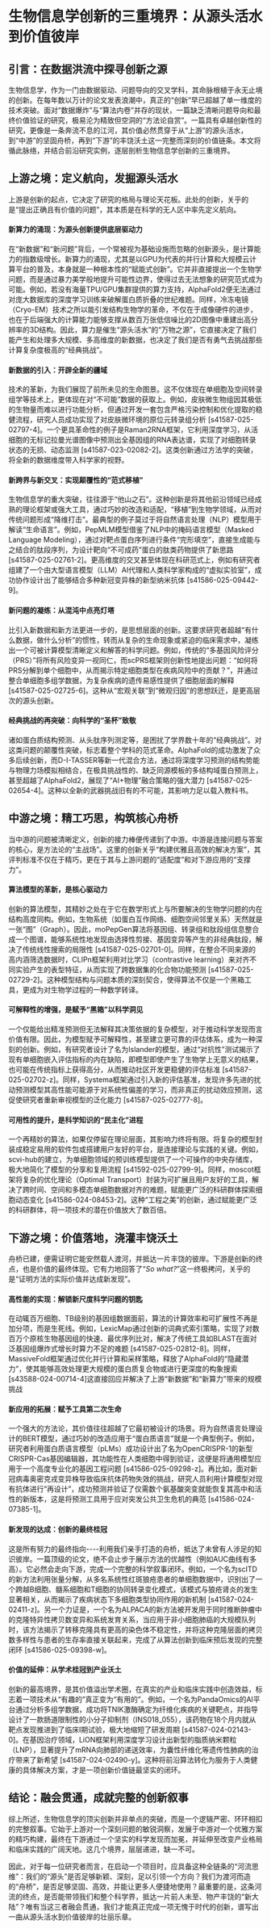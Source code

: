 # 生物信息学创新的三重境界：从源头活水到价值彼岸

## 引言：在数据洪流中探寻创新之源

生物信息学，作为一门由数据驱动、问题导向的交叉学科，其命脉根植于永无止境的创新。在每年数以万计的论文发表浪潮中，真正的“创新”早已超越了单一维度的技术突破。面对“数据爆炸”与“算法内卷”并存的现状，一篇缺乏清晰问题导向和最终价值验证的研究，极易沦为精致但空洞的“方法论自赏”。一篇具有卓越创新性的研究，更像是一条奔流不息的江河，其价值必然贯穿于从“上游”的源头活水，到“中游”的坚固舟桥，再到“下游”的丰饶沃土这一完整而深刻的价值链条。本文将循此脉络，并结合前沿研究实例，逐层剖析生物信息学创新的三重境界。


## 上游之境：定义航向，发掘源头活水

上游是创新的起点，它决定了研究的格局与理论天花板。此处的创新，关乎的是“提出正确且有价值的问题”，其本质是在科学的无人区中率先定义航向。

#### 新算力的涌现：为源头创新提供底层驱动力

在“新数据”和“新问题”背后，一个常被视为基础设施而忽略的创新源头，是计算能力的指数级增长。新算力的涌现，尤其是以GPU为代表的并行计算和大规模云计算平台的普及，本身就是一种根本性的“赋能式创新”。它并非直接提出一个生物学问题，而是通过暴力美学般地提升可能性边界，使得过去无法想象的研究范式成为可能。例如，若没有海量TPU/GPU集群提供的算力支持，AlphaFold2便无法通过对庞大数据库的深度学习训练来破解蛋白质折叠的世纪难题。同样，冷冻电镜（Cryo-EM）技术之所以能引发结构生物学的革命，不仅在于成像硬件的进步，也在于后端强大的计算能力能够支撑从数百万张低信噪比的2D图像中重建出高分辨率的3D结构。因此，算力是催生“源头活水”的“万物之源”，它直接决定了我们能产生和处理多大规模、多高维度的新数据，也决定了我们是否有勇气去挑战那些计算复杂度极高的“经典挑战”。

#### 新数据的引入：开辟全新的疆域

技术的革新，为我们展现了前所未见的生命图景。这不仅体现在单细胞及空间转录组学等技术上，更体现在对“不可能”数据的获取上。例如，皮肤微生物组因其极低的生物量而难以进行功能分析，但通过开发一套包含严格污染控制和优化提取的稳健流程，研究人员成功实现了对皮肤微环境的原位元转录组分析 [s41587-025-02797-4]。一个更具革命性的例子是Raman2RNA框架，它利用深度学习，从活细胞的无标记拉曼光谱图像中预测出全基因组的RNA表达谱，实现了对细胞转录状态的无损、动态监测 [s41587-023-02082-2]。这类创新通过方法学的突破，将全新的数据维度带入科学家的视野。

#### 新跨界与新交叉：实现颠覆性的“范式移植”

生物信息学的重大突破，往往源于“他山之石”。这种创新是将其他前沿领域已经成熟的理论框架或强大工具，通过巧妙的改造和适配，“移植”到生物学领域，从而对传统问题形成“降维打击”。最典型的例子莫过于将自然语言处理（NLP）模型用于解读“生命语言”。例如，PepMLM模型借鉴了NLP中的掩码语言模型（Masked Language Modeling），通过对靶点蛋白序列进行条件“完形填空”，直接生成能与之结合的肽段序列，为设计靶向“不可成药”蛋白的肽类药物提供了新思路 [s41587-025-02761-2]。更高维度的交叉甚至体现在科研范式上，例如有研究者组建了一个由大型语言模型（LLM）AI代理和人类科学家构成的“虚拟实验室”，成功协作设计出了能够结合多种新冠变异株的新型纳米抗体 [s41586-025-09442-9]。

#### 新问题的凝练：从混沌中点亮灯塔

比引入新数据和新方法更进一步的，是思想层面的创新。这要求研究者超越“有什么数据，做什么分析”的惯性，转而从复杂的生命现象或紧迫的临床需求中，凝练出一个可被计算模型清晰定义和解答的科学问题。例如，传统的“多基因风险评分（PRS）”将所有风险变异一视同仁，而scPRS框架则创新性地提出问题：“如何将PRS分解到单个细胞中，从而揭示特定细胞类型在疾病风险中的贡献？”，并通过整合单细胞多组学数据，为复杂疾病的遗传易感性提供了细胞层面的解释 [s41587-025-02725-6]。这种从“宏观关联”到“微观归因”的思想跃迁，是更高层次的源头创新。

#### 经典挑战的再突破：向科学的“圣杯”致敬

诸如蛋白质结构预测、从头肽序列测定等，是困扰了学界数十年的“经典挑战”。对这类问题的颠覆性突破，标志着整个学科的范式革命。AlphaFold的成功激发了众多后续创新，而D-I-TASSER等新一代混合方法，通过将深度学习预测的结构势能与物理力场模拟相结合，在极具挑战性的、缺乏同源模板的多结构域蛋白预测上，甚至超越了AlphaFold2，展现了“AI+物理”融合策略的强大潜力 [s41587-025-02654-4]。这种以全新的武器挑战旧有的不可能，其影响力足以载入教科书。


## 中游之境：精工巧思，构筑核心舟桥

当中游的问题被清晰定义，创新的接力棒便传递到了中游。中游是连接问题与答案的核心，是方法论的“主战场”。这里的创新关乎“构建优雅且高效的解决方案”，其评判标准不仅在于精巧，更在于其与上游问题的“适配度”和对下游应用的“支撑力”。

#### 算法模型的革新，是核心驱动力

创新的算法模型，其精妙之处在于它在数学形式上与所要解决的生物学问题的内在结构高度同构。例如，生物系统（如蛋白互作网络、细胞空间邻里关系）天然就是一张“图”（Graph）。因此，moPepGen算法将基因组、转录组和肽段组信息整合成一个图谱，能够系统性地发现由选择性剪接、基因变异等产生的非经典肽段，解决了传统线性搜索的局限性 [s41587-025-02701-0]。同样，在整合不同来源的高内涵筛选数据时，CLIPn框架利用对比学习（contrastive learning）来对齐不同实验产生的表型特征，从而实现了跨数据集的化合物功能预测 [s41587-025-02729-2]。这种模型结构与问题本质的深刻契合，使得算法不仅是一个黑箱工具，更成为对生物学过程的一种数学转译。

#### 可解释性的增强，是赋予“黑箱”以科学洞见

一个仅能给出精准预测但无法解释其决策依据的复杂模型，对于推动科学发现而言价值有限。因此，为模型赋予可解释性，甚至建立更可靠的评估体系，成为一种深刻的创新。例如，有研究者设计了名为Islander的模型，通过“对抗性”测试揭示了现有单细胞嵌入评估指标的内在缺陷，即模型即使产生了生物学上无意义的结果，也可能在传统指标上获得高分，从而推动社区开发更稳健的评估标准 [s41587-025-02702-z]。同样，Systema框架通过引入新的评估基准，发现许多先进的扰动预测模型其高性能可能源于对系统性偏差的学习，而非真正的扰动效应预测，这促使研究者重新审视模型的泛化能力 [s41587-025-02777-8]。

#### 可用性的提升，是科学知识的“民主化”进程

一个再精妙的算法，如果仅停留在理论层面，其影响力终将有限。将复杂的模型封装成稳定易用的软件包或搭建用户友好的平台，是连接理论与实践的关键。例如，scvi-hub的建立，为单细胞领域的预训练模型提供了一个可操作的中央存储库，极大地简化了模型的分享和复用流程 [s41592-025-02799-9]。同样，moscot框架将复杂的优化理论（Optimal Transport）封装为可扩展且用户友好的工具，解决了跨时间、空间和多模态单细胞数据对齐的难题，赋能更广泛的科研群体探索细胞动态变化 [s41586-024-08453-2]。这种“工程之美”的创新，通过赋能更广泛的科研群体，将一项技术的潜在价值放大了数百倍。


## 下游之境：价值落地，浇灌丰饶沃土

舟桥已建，便需证明它能安然载人渡河，并抵达一片丰饶的彼岸。下游是创新的终点，也是价值的最终体现。它有力地回答了“*So what?*”这一终极拷问，关乎的是“证明方法的实际价值并达成新发现”。

#### 高性能的实现：解锁新尺度科学问题的钥匙

在动辄百万细胞、TB级别的基因组数据面前，算法的计算效率和可扩展性不再是加分项，而是生死线。例如，LexicMap通过创新的词典式索引策略，实现了对数百万个原核生物基因组的快速、最优序列比对，解决了传统工具如BLAST在面对泛基因组爆炸式增长时算力不足的难题 [s41587-025-02812-8]。同样，MassiveFold框架通过优化并行计算和采样策略，释放了AlphaFold的“隐藏潜力”，使其能够高效处理更大规模的蛋白质复合物或进行更深度的构象搜索 [s43588-024-00714-4]这直接回应并解决了上游“新数据”和“新算力”带来的规模挑战

#### 新应用的拓展：赋予工具第二次生命

一个强大的方法论，其价值往往超越了它最初被设计的场景。将为自然语言处理设计的BERT模型，通过巧妙的改造应用于“蛋白质语言”就是一个典型例子。例如，研究者利用蛋白质语言模型（pLMs）成功设计出了名为OpenCRISPR-1的新型CRISPR-Cas基因编辑器，其功能性在人类细胞中得到验证，这便是将通用模型应用于一个高度专业化的基因工程问题 [s41586-025-09298-z]。再比如，面对新冠病毒奥密克戎变异株导致临床抗体药物失效的挑战，研究人员利用计算模型对现有抗体进行“再设计”，成功预测并验证了仅需数个氨基酸突变就能恢复其高中和活性的新版本，这是将预测工具用于应对突发公共卫生危机的典范 [s41586-024-07385-1]。

#### 新发现的达成：创新的最终桂冠

这是所有努力的最终指向----利用我们亲手打造的舟桥，抵达了未曾有人涉足的知识彼岸。一篇顶级的论文，绝不会止步于展示方法的优越性（例如AUC曲线有多高）。它必然会走向下游，完成一个完整的科学叙事闭环。例如，一个名为scITD的新方法利用张量分解，从多名系统性红斑狼疮患者的单细胞数据中，识别出了一个跨越B细胞、髓系细胞和T细胞的协同转录变化模式，该模式与狼疮肾炎的发生显著相关，从而揭示了疾病状态下多细胞类型协同作用的新机制 [s41587-024-02411-z]。另一个力证是，一个名为ALPACA的新方法被开发用于同时推断肿瘤中的克隆特异性拷贝数变异和系统发育关系，当应用于非小细胞肺癌的大规模队列时，该方法揭示了转移克隆具有更高的染色体不稳定性，并将这种克隆层面的拷贝数多样性与患者的生存率直接关联起来，完成了从算法创新到临床预后发现的完整闭环 [s41586-025-09398-w]。

#### 价值的延伸：从学术桂冠到产业沃土

创新的最高境界，是其价值溢出学术圈，在真实的产业和临床实践中创造效益，标志着一项技术从“有趣的”真正变为“有用的”。例如，一个名为PandaOmics的AI平台通过分析多组学数据，成功将TNIK激酶确定为纤维化疾病的关键靶点，并指导设计了一款肠道限制性的小分子抑制剂（INS018_055），该药物在18个月内就从靶点发现推进到了临床I期试验，极大地缩短了研发周期 [s41587-024-02143-0]。在基因治疗领域，LiON框架利用深度学习设计出新型的脂质纳米颗粒（LNP），显著提升了mRNA向肺部的递送效率，为囊性纤维化等遗传性肺病的治疗带来了新希望 [s41587-024-02490-y]。这种将前沿算法转化为服务于人类健康的具体解决方案，才是一项创新价值链最坚实的闭环。


## 结论：融会贯通，成就完整的创新叙事

综上所述，生物信息学的顶尖创新并非单点的突破，而是一个逻辑严密、环环相扣的完整叙事。它始于上游对一个深刻问题的敏锐洞察，发展于中游对一个优雅方案的精巧构建，最终在下游通过一个坚实的科学发现而加冕，并延伸至改变产业格局和临床实践的广阔天地。这几个境界，层层递进，缺一不可。

因此，对于每一位研究者而言，在启动一个项目时，应具备这种全链条的“河流思维”：我们的“源头”是否足够新颖、深刻，足以引领一个方向？我们为渡河而造的“舟桥”，是否足够坚固、高效，并能让更多人便捷地使用？最重要的是，这条河流的终点，是否能带领我们和整个科学界，抵达一片前人未至、物产丰饶的“新大陆”？唯有当这三者融会贯通，我们才能真正完成一项无愧于时代的创新，谱写出一曲从源头活水到价值彼岸的壮丽乐章。
